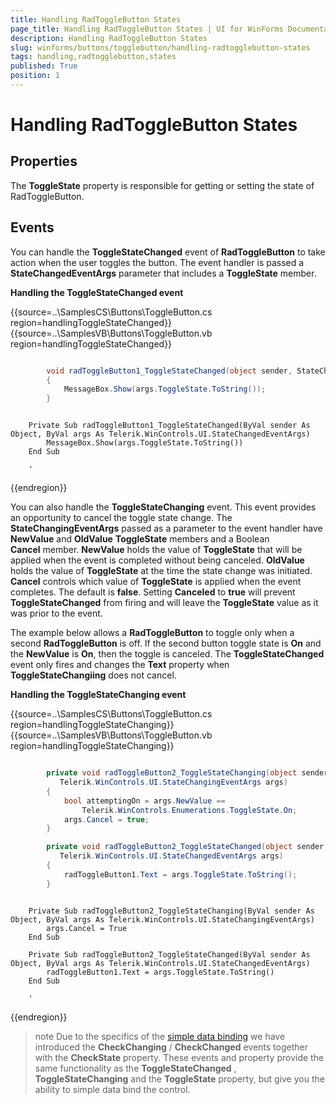 ```yaml
---
title: Handling RadToggleButton States
page_title: Handling RadToggleButton States | UI for WinForms Documentation
description: Handling RadToggleButton States
slug: winforms/buttons/togglebutton/handling-radtogglebutton-states
tags: handling,radtogglebutton,states
published: True
position: 1
---
```


# Handling RadToggleButton States



## Properties

The __ToggleState__ property is responsible for getting or setting the state of RadToggleButton.
        

## Events

You can handle the __ToggleStateChanged__ event of __RadToggleButton__ to take action when the user toggles the button. The event handler is passed a __StateChangedEventArgs__ parameter that includes a __ToggleState__ member.
        

__Handling the ToggleStateChanged event__


{{source=..\SamplesCS\Buttons\ToggleButton.cs region=handlingToggleStateChanged}} 
{{source=..\SamplesVB\Buttons\ToggleButton.vb region=handlingToggleStateChanged}} 

````C#

        void radToggleButton1_ToggleStateChanged(object sender, StateChangedEventArgs args)
        {
            MessageBox.Show(args.ToggleState.ToString());
        }
````
````VB.NET

    Private Sub radToggleButton1_ToggleStateChanged(ByVal sender As Object, ByVal args As Telerik.WinControls.UI.StateChangedEventArgs)
        MessageBox.Show(args.ToggleState.ToString())
    End Sub

    '
````

{{endregion}} 




You can also handle the __ToggleStateChanging__ event. This event provides an opportunity to cancel the toggle state change. The __StateChangingEventArgs__ passed as a parameter to the event handler have __NewValue__ and __OldValue__ __ToggleState__ members and a Boolean __Cancel__ member. __NewValue__ holds the value of __ToggleState__ that will be applied when the event is completed without being canceled. __OldValue__ holds the value of __ToggleState__ at the time the state change was initiated. __Cancel__ controls which value of __ToggleState__ is applied when the event completes. The default is __false__. Setting __Canceled__ to __true__ will prevent __ToggleStateChanged__ from firing and will leave the __ToggleState__ value as it was prior to the event.
        

The example below allows a __RadToggleButton__ to toggle only when a second __RadToggleButton__ is off. If the second button toggle state is __On__ and the __NewValue__ is __On__, then the toggle is canceled. The __ToggleStateChanged__ event only fires and changes the __Text__ property when __ToggleStateChangiing__ does not cancel.
       
__Handling the ToggleStateChanging event__



{{source=..\SamplesCS\Buttons\ToggleButton.cs region=handlingToggleStateChanging}} 
{{source=..\SamplesVB\Buttons\ToggleButton.vb region=handlingToggleStateChanging}} 

````C#

        private void radToggleButton2_ToggleStateChanging(object sender,
           Telerik.WinControls.UI.StateChangingEventArgs args)
        {
            bool attemptingOn = args.NewValue ==
                Telerik.WinControls.Enumerations.ToggleState.On;
            args.Cancel = true;
        }

        private void radToggleButton2_ToggleStateChanged(object sender,
           Telerik.WinControls.UI.StateChangedEventArgs args)
        {
            radToggleButton1.Text = args.ToggleState.ToString();
        }
````
````VB.NET

    Private Sub radToggleButton2_ToggleStateChanging(ByVal sender As Object, ByVal args As Telerik.WinControls.UI.StateChangingEventArgs)
        args.Cancel = True
    End Sub

    Private Sub radToggleButton2_ToggleStateChanged(ByVal sender As Object, ByVal args As Telerik.WinControls.UI.StateChangedEventArgs)
        radToggleButton1.Text = args.ToggleState.ToString()
    End Sub

    '
````

{{endregion}} 




>note Due to the specifics of the [simple data binding](http://msdn.microsoft.com/en-us/library/system.windows.forms.binding(v=vs.110).aspx) we have introduced the __CheckChanging__ / __CheckChanged__ events together with the __CheckState__ property. These events and property provide the same functionality as the __ToggleStateChanged__ , __ToggleStateChanging__ and the __ToggleState__ property, but give you the ability to simple data bind the control.
>

